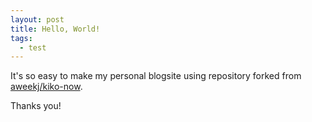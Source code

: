 ```yaml
---
layout: post
title: Hello, World!
tags:
  - test
---
```


It's so easy to make my personal blogsite using repository forked from [aweekj/kiko-now](https://github.com/AWEEKJ/kiko-now).  

Thanks you!
